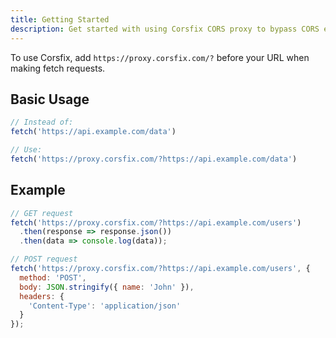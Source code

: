 ```yaml
---
title: Getting Started
description: Get started with using Corsfix CORS proxy to bypass CORS errors.
---
```


To use Corsfix, add `https://proxy.corsfix.com/?` before your URL when making fetch requests.

## Basic Usage

```javascript
// Instead of:
fetch('https://api.example.com/data')

// Use:
fetch('https://proxy.corsfix.com/?https://api.example.com/data')
```

## Example
```javascript
// GET request
fetch('https://proxy.corsfix.com/?https://api.example.com/users')
  .then(response => response.json())
  .then(data => console.log(data));

// POST request
fetch('https://proxy.corsfix.com/?https://api.example.com/users', {
  method: 'POST',
  body: JSON.stringify({ name: 'John' }),
  headers: {
    'Content-Type': 'application/json'
  }
});
```
